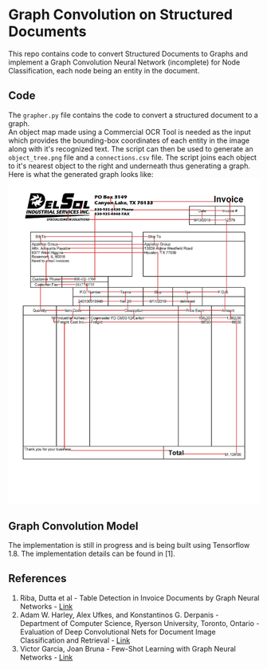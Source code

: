 # Graph Convolution on Structured Documents
This repo contains code to convert Structured Documents to Graphs and implement a Graph Convolution Neural Network (incomplete) for Node Classification, each node being an entity in the document.

## Code
The `grapher.py` file contains the code to convert a structured document to a graph. <br>
An object map made using a Commercial OCR Tool is needed as the input which provides the bounding-box coordinates of each entity in the image along with it's recognized text. The script can then be used to generate an `object_tree.png` file and a 
`connections.csv` file. The script joins each object to it's nearest object to the right and underneath thus generating a graph. <br> Here is what the generated graph looks like:
![Graph](/outputs/object_tree.jpg)
## Graph Convolution Model
The implementation is still in progress and is being built using Tensorflow 1.8. The implementation details can be found in [1].
## References
1. Riba, Dutta et al - Table Detection in Invoice Documents by Graph Neural Networks - [Link](https://priba.github.io/assets/publi/conf/2019_ICDAR_PRiba.pdf)
2. Adam W. Harley, Alex Ufkes, and Konstantinos G. Derpanis - Department of Computer Science, Ryerson University, Toronto, Ontario - Evaluation of Deep Convolutional Nets for Document Image Classification and Retrieval - [Link](https://arxiv.org/abs/1502.07058)
3. Victor Garcia, Joan Bruna - Few-Shot Learning with Graph Neural Networks - [Link](https://arxiv.org/abs/1711.04043) 
